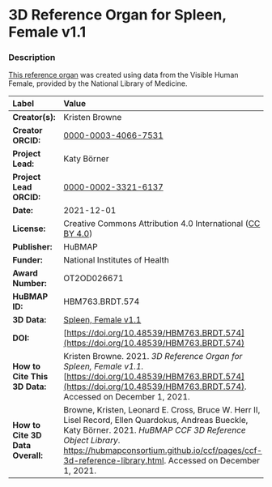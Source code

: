 # 3D Reference Organ for Spleen, Female v1.1

### Description
[This reference organ](https://hubmapconsortium.github.io/ccf/pages/ccf-3d-reference-library.html) was created using data from the Visible Human Female, provided by the National Library of Medicine.

| Label | Value |
| :------------- |:-------------|
| **Creator(s):** | Kristen Browne |
| **Creator ORCID:** | [0000-0003-4066-7531](https://orcid.org/0000-0003-4066-7531) |
| **Project Lead:** | Katy B&ouml;rner |
| **Project Lead ORCID:** | [0000-0002-3321-6137](https://orcid.org/0000-0002-3321-6137) |
| **Date:** | 2021-12-01 |
| **License:** | Creative Commons Attribution 4.0 International ([CC BY 4.0](https://creativecommons.org/licenses/by/4.0/)) |
| **Publisher:** | HuBMAP |
| **Funder:** | National Institutes of Health |
| **Award Number:** | OT2OD026671 |
| **HuBMAP ID:** | HBM763.BRDT.574 |
| **3D Data:** | [Spleen, Female v1.1](https://hubmapconsortium.github.io/ccf-releases/v1.1/models/VH_F_Spleen.glb) |
| **DOI:** | [https://doi.org/10.48539/HBM763.BRDT.574](https://doi.org/10.48539/HBM763.BRDT.574) |
| **How to Cite This 3D Data:** | Kristen Browne. 2021. *3D Reference Organ for Spleen, Female v1.1.* [https://doi.org/10.48539/HBM763.BRDT.574](https://doi.org/10.48539/HBM763.BRDT.574). Accessed on December 1, 2021. |
| **How to Cite 3D Data Overall:** | Browne, Kristen, Leonard E. Cross, Bruce W. Herr II, Lisel Record, Ellen Quardokus, Andreas Bueckle, Katy B&ouml;rner. 2021. *HuBMAP CCF 3D Reference Object Library*. https://hubmapconsortium.github.io/ccf/pages/ccf-3d-reference-library.html. Accessed on December 1, 2021. |
